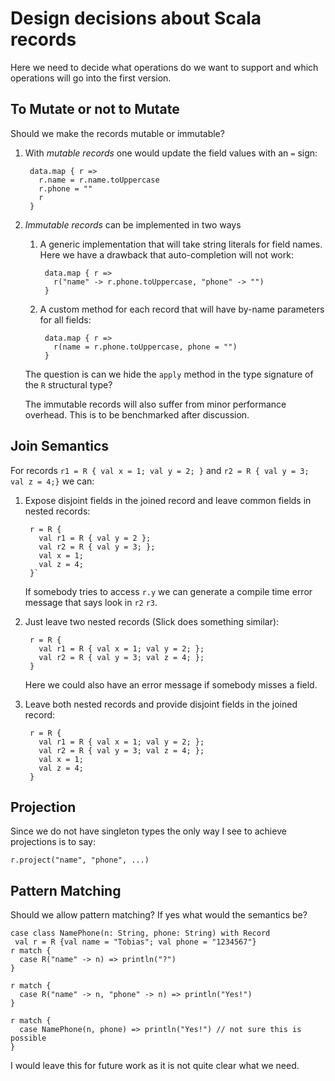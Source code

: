 Design decisions about Scala records
====================================

Here we need to decide what operations do we want to support and which operations will go into the first version.

## To Mutate or not to Mutate

Should we make the records mutable or immutable?

1. With *mutable records* one would update the field values with an `=` sign:
    
        data.map { r =>
          r.name = r.name.toUppercase
          r.phone = ""
          r 
        }
  
2. *Immutable records* can be implemented in two ways
    1. A generic implementation that will take string literals for field names. Here we have a drawback that auto-completion will not work:

            data.map { r => 
              r("name" -> r.phone.toUppercase, "phone" -> "")
            }
            
    2. A custom method for each record that will have by-name parameters for all fields:

            data.map { r => 
              r(name = r.phone.toUppercase, phone = "")
            }

      The question is can we hide the `apply` method in the type signature of the `R` structural type? 

   The immutable records will also suffer from minor performance overhead. This is to be benchmarked after discussion.

## Join Semantics

For records `r1 = R { val x = 1; val y = 2; }` and `r2 = R { val y = 3; val z = 4;}` we can:

1. Expose disjoint fields in the joined record and leave common fields in nested records:
    
        r = R {
          val r1 = R { val y = 2 };
          val r2 = R { val y = 3; };
          val x = 1;
          val z = 4;
        }` 
   If somebody tries to access `r.y` we can generate a compile time error message that says look in `r2` `r3`. 

2. Just leave two nested records (Slick does something similar): 

        r = R { 
          val r1 = R { val x = 1; val y = 2; };
          val r2 = R { val y = 3; val z = 4; };
        } 
   Here we could also have an error message if somebody misses a field. 

3. Leave both nested records and provide disjoint fields in the joined record: 

        r = R {
          val r1 = R { val x = 1; val y = 2; };
          val r2 = R { val y = 3; val z = 4; };
          val x = 1;
          val z = 4;
        }

## Projection

Since we do not have singleton types the only way I see to achieve projections is to say:

    r.project("name", "phone", ...)

## Pattern Matching

Should we allow pattern matching? If yes what would the semantics be?
   
    case class NamePhone(n: String, phone: String) with Record
 	 val r = R {val name = "Tobias"; val phone = "1234567"}
    r match {
      case R("name" -> n) => println("?")
    }
 
    r match {
      case R("name" -> n, "phone" -> n) => println("Yes!")
    }
 
    r match {
      case NamePhone(n, phone) => println("Yes!") // not sure this is possible
    }

I would leave this for future work as it is not quite clear what we need.